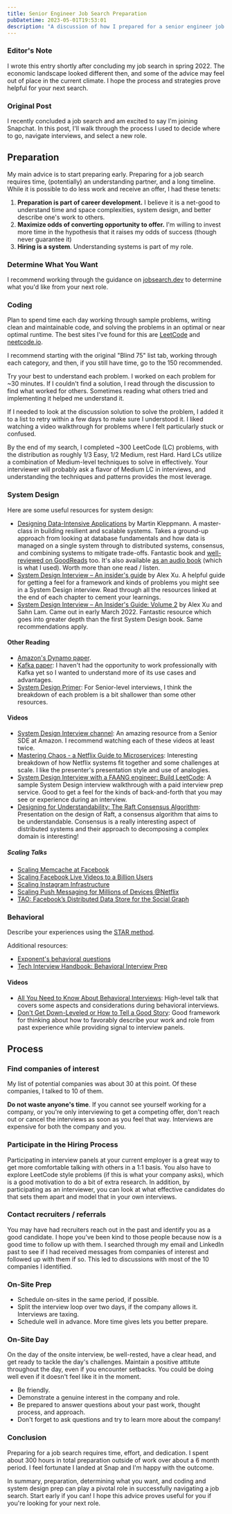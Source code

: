 ```yaml
---
title: Senior Engineer Job Search Preparation
pubDatetime: 2023-05-01T19:53:01
description: "A discussion of how I prepared for a senior engineer job search"
---
```


### Editor's Note

I wrote this entry shortly after concluding my job search in spring 2022.
The economic landscape looked different then, and some of the advice may feel out of place in the current climate.
I hope the process and strategies prove helpful for your next search.

### Original Post

I recently concluded a job search and am excited to say I'm joining Snapchat.
In this post, I'll walk through the process I used to decide where to go, navigate
interviews, and select a new role.

## Preparation

My main advice is to start preparing early. Preparing for a job
search requires time, (potentially) an understanding partner, and a long
timeline. While it is possible to do less work and receive an offer, I had these
tenets:

1. **Preparation is part of career development.**
   I believe it is a net-good to understand time and space
   complexities, system design, and better describe one's work to others.
2. **Maximize odds of converting opportunity to offer.**
   I'm willing to invest more time in the hypothesis that it raises
   my odds of success (though never guarantee it)
3. **Hiring is a system**. Understanding systems is part of my role.

### Determine What You Want

I recommend working through the guidance on [jobsearch.dev](https://www.jobsearch.dev/)
to determine what you'd like from your next role.

### Coding

Plan to spend time each day working through sample
problems, writing clean and maintainable code, and solving the problems in an
optimal or near optimal runtime. The best sites I've found for this are
[LeetCode](https://www.leetcode.com) and
[neetcode.io](https://neetcode.io/).

I recommend starting with the original "Blind 75" list tab, working
through each category, and then, if you still have time, go to the 150
recommended.

Try your best to understand each problem.
I worked on each problem for ~30 minutes.
If I couldn't find a solution, I read through the
discussion to find what worked for others. Sometimes reading what others
tried and implementing it helped me understand it.

If I needed to look at the discussion solution to solve the problem,
I added it to a list to retry within a few days to make sure
I understood it. I liked watching a video walkthrough for problems where
I felt particularly stuck or confused.

By the end of my search, I completed ~300 LeetCode (LC) problems, with the
distribution as roughly 1/3 Easy, 1/2 Medium, rest Hard. Hard LCs utilize a
combination of Medium-level techniques to solve in effectively. Your
interviewer will probably ask a flavor of Medium LC in interviews, and
understanding the techniques and patterns provides the most leverage.

### System Design

Here are some useful resources for system design:

- [Designing Data-Intensive
  Applications](https://www.amazon.com/Designing-Data-Intensive-Applications-Reliable-Maintainable/dp/1449373321)
  by Martin Kleppmann. A master-class in building resilient and scalable
  systems. Takes a ground-up approach from looking at database fundamentals and
  how data is managed on a single system through to distributed systems,
  consensus, and combining systems to mitigate trade-offs. Fantastic book and
  [well-reviewed on
  GoodReads](https://www.goodreads.com/book/show/23463279-designing-data-intensive-applications)
  too. It's also available [as an audio
  book](https://www.audible.com/pd/Designing-Data-Intensive-Applications-Audiobook/B08VLGDK32)
  (which is what I used). Worth more than one read / listen.
- [System Design Interview – An insider's
  guide](https://www.amazon.com/System-Design-Interview-insiders-Second/dp/B08CMF2CQF)
  by Alex Xu. A helpful guide for getting a feel for
  a framework and kinds of problems you might see in a System Design interview.
  Read through all the resources linked at the end of each
  chapter to cement your learnings.
- [System Design Interview – An Insider's Guide: Volume 2](https://www.amazon.com/System-Design-Interview-Insiders-Guide/dp/1736049119) by Alex Xu and Sahn Lam. Came out in early March 2022. Fantastic resource which goes into greater depth than the first System Design book. Same recommendations apply.

#### Other Reading

- [Amazon's Dynamo paper](https://www.allthingsdistributed.com/2007/10/amazons_dynamo.html).
- [Kafka
  paper](https://www.microsoft.com/en-us/research/wp-content/uploads/2017/09/Kafka.pdf):
  I haven't had the opportunity to work professionally with Kafka yet so
  I wanted to understand more of its use cases and advantages.
- [System Design Primer](https://github.com/donnemartin/system-design-primer):
  For Senior-level interviews, I think the breakdown of each problem is a bit
  shallower than some other resources.

#### Videos

- [System Design Interview channel](https://www.youtube.com/c/SystemDesignInterview): An amazing resource from a Senior SDE at Amazon. I recommend watching each of these videos at least twice.
- [Mastering Chaos - a Netflix Guide to
  Microservices](https://www.youtube.com/watch?v=CZ3wIuvmHeM): Interesting
  breakdown of how Netflix systems fit together and some challenges at scale.
  I like the presenter's presentation style and use of analogies.
- [System Design Interview with a FAANG engineer: Build
  LeetCode](https://www.youtube.com/watch?v=hmoqH48JV00): A sample System Design
  interview walkthrough with a paid interview prep service. Good to get a feel
  for the kinds of back-and-forth that you may see or experience during an
  interview.
- [Designing for Understandability: The Raft Consensus
  Algorithm](https://www.youtube.com/watch?v=vYp4LYbnnW8): Presentation on the
  design of Raft, a consensus algorithm that aims to be understandable.
  Consensus is a really interesting aspect of distributed systems and their
  approach to decomposing a complex domain is interesting!

##### Scaling Talks

- [Scaling Memcache at Facebook](https://www.youtube.com/watch?v=m4_7W4XzRgk)
- [Scaling Facebook Live Videos to a Billion Users](https://www.youtube.com/watch?v=IO4teCbHvZw)
- [Scaling Instagram Infrastructure](https://youtu.be/hnpzNAPiC0E)
- [Scaling Push Messaging for Millions of Devices @Netflix](https://youtu.be/6w6E_B55p0E)
- [TAO: Facebook’s Distributed Data Store for the Social Graph](https://youtu.be/sNIvHttFjdI)

### Behavioral

Describe your experiences using the [STAR method](https://www.themuse.com/advice/star-interview-method).

Additional resources:

- [Exponent's behavioral questions](https://www.tryexponent.com/questions?type=behavioral)
- [Tech Interview Handbook: Behavioral Interview Prep](https://www.techinterviewhandbook.org/behavioral-interview/)

#### Videos

- [All You Need to Know About Behavioral
  Interviews](https://www.youtube.com/watch?v=6rW01g6Obwk): High-level talk that
  covers some aspects and considerations during behavioral interviews.
- [Don't Get Down-Leveled or How to Tell a Good
  Story](https://www.youtube.com/watch?v=hU6BVxtGd5g): Good framework for
  thinking about how to favorably describe your work and role from past
  experience while providing signal to interview panels.

## Process

### Find companies of interest

My list of potential companies was about 30 at this point. Of these companies,
I talked to 10 of them.

**Do not waste anyone's time**. If you cannot see yourself working for a company, or
you're only interviewing to get a competing offer, don't reach out or cancel the
interviews as soon as you feel that way. Interviews are expensive for both the
company and you.

### Participate in the Hiring Process

Participating in interview panels at your current employer is a great way to
get more comfortable talking with others in a 1:1 basis. You also have to explore
LeetCode style problems (if this is what your company asks), which is a good
motivation to do a bit of extra research. In addition, by participating as an
interviewer, you can look at what effective candidates do that sets them apart
and model that in your own interviews.

### Contact recruiters / referrals

You may have had recruiters
reach out in the past and identify you as a good candidate. I hope you've been
kind to those people because now is a good time to follow up with them.
I searched through my email and LinkedIn past to see if I had received messages
from companies of interest and followed up with them if so. This led to
discussions with most of the 10 companies I identified.

### On-Site Prep

- Schedule on-sites in the same period, if possible.
- Split the interview loop over two days, if the company allows it. Interviews are taxing.
- Schedule well in advance. More time gives lets you better prepare.

### On-Site Day

On the day of the onsite interview, be well-rested, have a clear
head, and get ready to tackle the day's challenges.
Maintain a positive attitute throughout the day, even if you encounter setbacks.
You could be doing well even if it doesn't feel like it in the moment.

- Be friendly.
- Demonstrate a genuine interest in the company and role.
- Be prepared to answer questions about your past work, thought process, and approach.
- Don't forget to ask questions and try to learn more about the company!

### Conclusion

Preparing for a job search requires time, effort, and dedication. I spent about
300 hours in total preparation outside of work over about a 6 month period. I
feel fortunate I landed at Snap and I'm happy with the outcome.

In summary, preparation, determining what you want, and coding and system design prep
can play a pivotal role in successfully navigating a job search. Start early if you can!
I hope this advice proves useful for you if you're looking for your next role.
